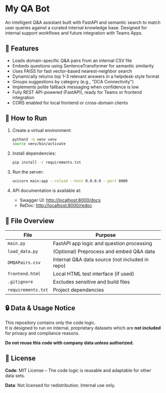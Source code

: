 # My QA Bot

An intelligent Q&A assistant built with FastAPI and semantic search to match user queries against a curated internal knowledge base. Designed for internal support workflows and future integration with Teams Apps.

## 🔧 Features

- Loads domain-specific Q&A pairs from an internal CSV file
- Embeds questions using SentenceTransformer for semantic similarity
- Uses FAISS for fast vector-based nearest-neighbor search
- Dynamically returns top 1–3 relevant answers in a helpdesk-style format
- Groups suggestions by category (e.g., "DCA Connectivity")
- Implements polite fallback messaging when confidence is low
- Fully REST API-powered (FastAPI), ready for Teams or frontend integration
- CORS enabled for local frontend or cross-domain clients

## 🚀 How to Run

1. Create a virtual environment:
    ```bash
    python3 -m venv venv
    source venv/bin/activate
    ```

2. Install dependencies:
    ```bash
    pip install -r requirements.txt
    ```

3. Run the server:
    ```bash
    uvicorn main:app --reload --host 0.0.0.0 --port 8000
    ```

4. API documentation is available at:
    - Swagger UI: [http://localhost:8000/docs](http://localhost:8000/docs)
    - ReDoc: [http://localhost:8000/redoc](http://localhost:8000/redoc)

## 📂 File Overview

| File | Purpose |
|------|---------|
| `main.py` | FastAPI app logic and question processing |
| `load_data.py` | (Optional) Preprocess and embed Q&A data |
| `DMQAPairs.csv` | Internal Q&A data source (not included in repo) |
| `frontend.html` | Local HTML test interface (if used) |
| `.gitignore` | Excludes sensitive and build files |
| `requirements.txt` | Project dependencies |

## 🔒 Data & Usage Notice

This repository contains only the code logic.  
It is designed to run on internal, proprietary datasets which are **not included** for privacy and compliance reasons.

**Do not reuse this code with company data unless authorized.**

## 📄 License

**Code**: MIT License – The code logic is reusable and adaptable for other data sets.

**Data**: Not licensed for redistribution. Internal use only.

